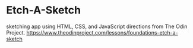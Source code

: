 # Etch-A-Sketch

sketching app using HTML, CSS, and JavaScript
directions from The Odin Project.
https://www.theodinproject.com/lessons/foundations-etch-a-sketch
